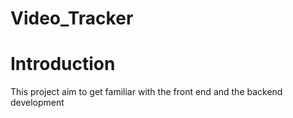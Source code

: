 # Video_Tracker

# Introduction
This project aim to get familiar with the front end and the backend development
